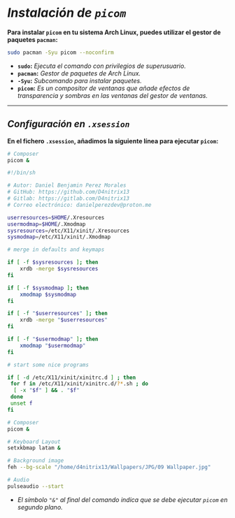 # ***Instalación de `picom`***

**Para instalar `picom` en tu sistema Arch Linux, puedes utilizar el gestor de paquetes `pacman`:**

```bash
sudo pacman -Syu picom --noconfirm
```

- **`sudo`:** *Ejecuta el comando con privilegios de superusuario.*
- **`pacman`:** *Gestor de paquetes de Arch Linux.*
- **`-Syu`:** *Subcomando para instalar paquetes.*
- **`picom`:** *Es un compositor de ventanas que añade efectos de transparencia y sombras en las ventanas del gestor de ventanas.*

---

## ***Configuración en `.xsession`***

**En el fichero `.xsession`, añadimos la siguiente línea para ejecutar `picom`:**

```bash
# Composer
picom &
```

```bash
#!/bin/sh

# Autor: Daniel Benjamin Perez Morales
# GitHub: https://github.com/D4nitrix13
# Gitlab: https://gitlab.com/D4nitrix13
# Correo electrónico: danielperezdev@proton.me 

userresources=$HOME/.Xresources
usermodmap=$HOME/.Xmodmap
sysresources=/etc/X11/xinit/.Xresources
sysmodmap=/etc/X11/xinit/.Xmodmap

# merge in defaults and keymaps

if [ -f $sysresources ]; then
    xrdb -merge $sysresources
fi

if [ -f $sysmodmap ]; then
    xmodmap $sysmodmap
fi

if [ -f "$userresources" ]; then
    xrdb -merge "$userresources"
fi

if [ -f "$usermodmap" ]; then
    xmodmap "$usermodmap"
fi

# start some nice programs

if [ -d /etc/X11/xinit/xinitrc.d ] ; then
 for f in /etc/X11/xinit/xinitrc.d/?*.sh ; do
  [ -x "$f" ] && . "$f"
 done
 unset f
fi

# Composer
picom &

# Keyboard Layout
setxkbmap latam &

# Background image
feh --bg-scale "/home/d4nitrix13/Wallpapers/JPG/09 Wallpaper.jpg"

# Audio
pulseaudio --start
```

- *El símbolo `"&"` al final del comando indica que se debe ejecutar `picom` en segundo plano.*
